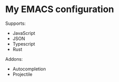 # My EMACS configuration #

Supports:
* JavaScript
* JSON
* Typescript
* Rust

Addons:
* Autocompletion
* Projectile
